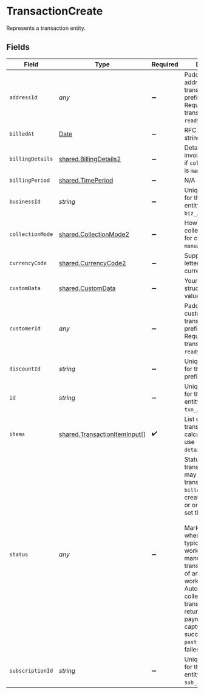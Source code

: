 # TransactionCreate

Represents a transaction entity.


## Fields

| Field                                                                                                                                                                                                                                                                                                                                                                                                 | Type                                                                                                                                                                                                                                                                                                                                                                                                  | Required                                                                                                                                                                                                                                                                                                                                                                                              | Description                                                                                                                                                                                                                                                                                                                                                                                           | Example                                                                                                                                                                                                                                                                                                                                                                                               |
| ----------------------------------------------------------------------------------------------------------------------------------------------------------------------------------------------------------------------------------------------------------------------------------------------------------------------------------------------------------------------------------------------------- | ----------------------------------------------------------------------------------------------------------------------------------------------------------------------------------------------------------------------------------------------------------------------------------------------------------------------------------------------------------------------------------------------------- | ----------------------------------------------------------------------------------------------------------------------------------------------------------------------------------------------------------------------------------------------------------------------------------------------------------------------------------------------------------------------------------------------------- | ----------------------------------------------------------------------------------------------------------------------------------------------------------------------------------------------------------------------------------------------------------------------------------------------------------------------------------------------------------------------------------------------------- | ----------------------------------------------------------------------------------------------------------------------------------------------------------------------------------------------------------------------------------------------------------------------------------------------------------------------------------------------------------------------------------------------------- |
| `addressId`                                                                                                                                                                                                                                                                                                                                                                                           | *any*                                                                                                                                                                                                                                                                                                                                                                                                 | :heavy_minus_sign:                                                                                                                                                                                                                                                                                                                                                                                    | Paddle ID of the address that this transaction is for, prefixed with `add_`. Required for transaction to be `ready`.                                                                                                                                                                                                                                                                                  |                                                                                                                                                                                                                                                                                                                                                                                                       |
| `billedAt`                                                                                                                                                                                                                                                                                                                                                                                            | [Date](https://developer.mozilla.org/en-US/docs/Web/JavaScript/Reference/Global_Objects/Date)                                                                                                                                                                                                                                                                                                         | :heavy_minus_sign:                                                                                                                                                                                                                                                                                                                                                                                    | RFC 3339 datetime string.                                                                                                                                                                                                                                                                                                                                                                             | 2024-10-12T07:20:50.52Z                                                                                                                                                                                                                                                                                                                                                                               |
| `billingDetails`                                                                                                                                                                                                                                                                                                                                                                                      | [shared.BillingDetails2](../../models/shared/billingdetails2.md)                                                                                                                                                                                                                                                                                                                                      | :heavy_minus_sign:                                                                                                                                                                                                                                                                                                                                                                                    | Details for invoicing. Required if `collection_mode` is `manual`.                                                                                                                                                                                                                                                                                                                                     |                                                                                                                                                                                                                                                                                                                                                                                                       |
| `billingPeriod`                                                                                                                                                                                                                                                                                                                                                                                       | [shared.TimePeriod](../../models/shared/timeperiod.md)                                                                                                                                                                                                                                                                                                                                                | :heavy_minus_sign:                                                                                                                                                                                                                                                                                                                                                                                    | N/A                                                                                                                                                                                                                                                                                                                                                                                                   |                                                                                                                                                                                                                                                                                                                                                                                                       |
| `businessId`                                                                                                                                                                                                                                                                                                                                                                                          | *string*                                                                                                                                                                                                                                                                                                                                                                                              | :heavy_minus_sign:                                                                                                                                                                                                                                                                                                                                                                                    | Unique Paddle ID for this business entity, prefixed with `biz_`.                                                                                                                                                                                                                                                                                                                                      | biz_01grrebrzaee2qj2fqqhmcyzaj                                                                                                                                                                                                                                                                                                                                                                        |
| `collectionMode`                                                                                                                                                                                                                                                                                                                                                                                      | [shared.CollectionMode2](../../models/shared/collectionmode2.md)                                                                                                                                                                                                                                                                                                                                      | :heavy_minus_sign:                                                                                                                                                                                                                                                                                                                                                                                    | How payment is collected. `automatic` for checkout, `manual` for invoices.                                                                                                                                                                                                                                                                                                                            |                                                                                                                                                                                                                                                                                                                                                                                                       |
| `currencyCode`                                                                                                                                                                                                                                                                                                                                                                                        | [shared.CurrencyCode2](../../models/shared/currencycode2.md)                                                                                                                                                                                                                                                                                                                                          | :heavy_minus_sign:                                                                                                                                                                                                                                                                                                                                                                                    | Supported three-letter ISO 4217 currency code.                                                                                                                                                                                                                                                                                                                                                        |                                                                                                                                                                                                                                                                                                                                                                                                       |
| `customData`                                                                                                                                                                                                                                                                                                                                                                                          | [shared.CustomData](../../models/shared/customdata.md)                                                                                                                                                                                                                                                                                                                                                | :heavy_minus_sign:                                                                                                                                                                                                                                                                                                                                                                                    | Your own structured key-value data.                                                                                                                                                                                                                                                                                                                                                                   |                                                                                                                                                                                                                                                                                                                                                                                                       |
| `customerId`                                                                                                                                                                                                                                                                                                                                                                                          | *any*                                                                                                                                                                                                                                                                                                                                                                                                 | :heavy_minus_sign:                                                                                                                                                                                                                                                                                                                                                                                    | Paddle ID of the customer that this transaction is for, prefixed with `ctm_`. Required for transaction to be `ready`.                                                                                                                                                                                                                                                                                 |                                                                                                                                                                                                                                                                                                                                                                                                       |
| `discountId`                                                                                                                                                                                                                                                                                                                                                                                          | *string*                                                                                                                                                                                                                                                                                                                                                                                              | :heavy_minus_sign:                                                                                                                                                                                                                                                                                                                                                                                    | Unique Paddle ID for this discount, prefixed with `dsc_`.                                                                                                                                                                                                                                                                                                                                             | dsc_01gv5kpg05xp104ek2fmgjwttf                                                                                                                                                                                                                                                                                                                                                                        |
| `id`                                                                                                                                                                                                                                                                                                                                                                                                  | *string*                                                                                                                                                                                                                                                                                                                                                                                              | :heavy_minus_sign:                                                                                                                                                                                                                                                                                                                                                                                    | Unique Paddle ID for this transaction entity, prefixed with `txn_`.                                                                                                                                                                                                                                                                                                                                   | txn_01h04vsbhqc62t8hmd4z3b578c                                                                                                                                                                                                                                                                                                                                                                        |
| `items`                                                                                                                                                                                                                                                                                                                                                                                               | [shared.TransactionItemInput](../../models/shared/transactioniteminput.md)[]                                                                                                                                                                                                                                                                                                                          | :heavy_check_mark:                                                                                                                                                                                                                                                                                                                                                                                    | List of items on this transaction. For calculated totals, use `details.line_items`.                                                                                                                                                                                                                                                                                                                   |                                                                                                                                                                                                                                                                                                                                                                                                       |
| `status`                                                                                                                                                                                                                                                                                                                                                                                              | *any*                                                                                                                                                                                                                                                                                                                                                                                                 | :heavy_minus_sign:                                                                                                                                                                                                                                                                                                                                                                                    | Status of this transaction. You may set a transaction to `billed` when creating, <br/>or omit to let Paddle set the status. <br/><br/>Marking as `billed` when creating is typically used when working with manually-collected <br/>transactions as part of an invoicing workflow. Automatically-collected transactions may <br/>return `completed` if payment is captured successfully, or `past_due` if payment failed. |                                                                                                                                                                                                                                                                                                                                                                                                       |
| `subscriptionId`                                                                                                                                                                                                                                                                                                                                                                                      | *string*                                                                                                                                                                                                                                                                                                                                                                                              | :heavy_minus_sign:                                                                                                                                                                                                                                                                                                                                                                                    | Unique Paddle ID for this subscription entity, prefixed with `sub_`.                                                                                                                                                                                                                                                                                                                                  | sub_01h04vsc0qhwtsbsxh3422wjs4                                                                                                                                                                                                                                                                                                                                                                        |